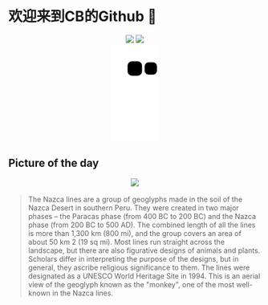 
# 欢迎来到CB的Github 👋

<div align="center">
  <img height="137px" src="https://github-readme-stats.vercel.app/api?username=SuperCB&show_icons=true&theme=radical" />
  <img height="137px" src="https://github-readme-stats.vercel.app/api/top-langs/?username=SuperCB&hide_title=true&hide_border=true&layout=compact&langs_count=6&text_color=000&icon_color=fff" />
</div>


<div align="center">
    <img src="./contribution-snake/github-contribution-grid-snake.svg" />
</div>



## Picture of the day
<div align="center">
  <img width=400px src="https://upload.wikimedia.org/wikipedia/commons/thumb/f/f7/L%C3%ADneas_de_Nazca%2C_Nazca%2C_Per%C3%BA%2C_2015-07-29%2C_DD_49.JPG/900px-L%C3%ADneas_de_Nazca%2C_Nazca%2C_Per%C3%BA%2C_2015-07-29%2C_DD_49.JPG" />
</div>

>The  Nazca lines  are a group of  geoglyphs  made in the soil of the  Nazca Desert  in southern Peru. They were created in two major phases – the  Paracas  phase (from 400 BC to 200 BC) and the  Nazca  phase (from 200 BC to 500 AD). The combined length of all the lines is more than 1,300 km (800 mi), and the group covers an area of about 50 km 2  (19 sq mi). Most lines run straight across the landscape, but there are also figurative designs of animals and plants. Scholars differ in interpreting the purpose of the designs, but in general, they ascribe religious significance to them. The lines were designated as a UNESCO  World Heritage Site  in 1994. This is an aerial view of the geoglyph known as the "monkey", one of the most well-known in the Nazca lines.


